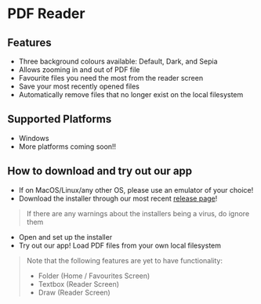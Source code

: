 # PDF Reader

## Features
- Three background colours available: Default, Dark, and Sepia
- Allows zooming in and out of PDF file
- Favourite files you need the most from the reader screen
- Save your most recently opened files
- Automatically remove files that no longer exist on the local filesystem

## Supported Platforms
- Windows
- More platforms coming soon!!

## How to download and try out our app
- If on MacOS/Linux/any other OS, please use an emulator of your choice! 
- Download the installer through our most recent [release page](https://github.com/yuechen2001/Orbital_22-23_PDFReader/releases/tag/v1.0.0)!
> If there are any warnings about the installers being a virus, do ignore them
- Open and set up the installer
- Try out our app! Load PDF files from your own local filesystem
> Note that the following features are yet to have functionality:
> - Folder (Home / Favourites Screen)
> - Textbox (Reader Screen)
> - Draw (Reader Screen)

